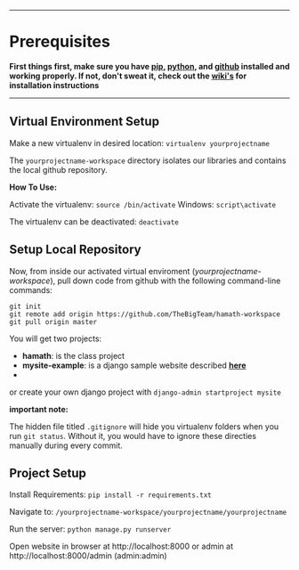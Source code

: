 ***

# Prerequisites

**First things first, make sure you have [pip](https://github.com/TheBigTeam/hamath-workspace/wiki/pip-installation), [python](https://github.com/TheBigTeam/hamath-workspace/wiki/python-installation), and [github](https://github.com/TheBigTeam/hamath-workspace/wiki/github-setup) installed and working properly. If not, don't sweat it, check out the [**wiki's**](https://github.com/TheBigTeam/hamath-workspace/wiki) for installation instructions**


***

## Virtual Environment Setup

Make a new virtualenv in desired location: ```virtualenv yourprojectname```

The ```yourprojectname-workspace``` directory isolates our libraries and contains the local github repository.

**How To Use:**

Activate the virtualenv: ```source /bin/activate```
Windows: ``script\activate``

The virtualenv can be deactivated: ```deactivate```

## Setup Local Repository

Now, from inside our activated virtual enviroment (*yourprojectname-workspace*), pull down code from github with the following command-line commands:
```
git init
git remote add origin https://github.com/TheBigTeam/hamath-workspace
git pull origin master
```
You will get two projects: 
* **hamath**: is the class project
* **mysite-example**: is a django sample website described [**here**](https://docs.djangoproject.com/en/1.9/intro/tutorial01/)
* 

or create your own django project with ```django-admin startproject mysite```

**important note:**

The hidden file titled ``.gitignore`` will hide you virtualenv folders when you run ``git status``. Without it, you would have to ignore these directies manually during every commit.

## Project Setup

Install Requirements: ```pip install -r requirements.txt```

Navigate to: ```/yourprojectname-workspace/yourprojectname/yourprojectname```

Run the server: ```python manage.py runserver```

Open website in browser at http://localhost:8000 or admin at http://localhost:8000/admin (admin:admin)



